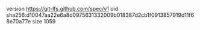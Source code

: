 version https://git-lfs.github.com/spec/v1
oid sha256:d10047aa22e6a8d0975631332009b018387d2cb1f0913857919d11f68e70a77e
size 1059
